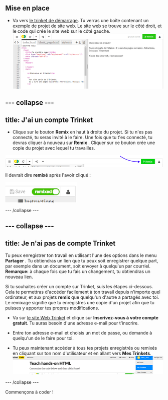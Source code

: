 ## Mise en place

- Va vers [le trinket de démarrage](http://dojo.soy/html-b-start). Tu verras une boîte contenant un exemple de projet de site web. Le site web se trouve sur le côté droit, et le code qui crée le site web sur le côté gauche. ![Page web et code dans Trinket](images/tktHTMLStartingPoint.png)

## \--- collapse \---

## title: J'ai un compte Trinket

- Clique sur le bouton **Remix** en haut à droite du projet. Si tu n'es pas connecté, tu seras invité à le faire. Une fois que tu t'es connecté, tu devras cliquer à nouveau sur **Remix** . Cliquer sur ce bouton crée une copie du projet avec lequel tu travailles. 

![Bouton Remix](images/tktRemixButtonArrow.png)

Il devrait dire **remixé** après l'avoir cliqué :

![Le bouton dit maintenant "remixé"](images/tktRemixedSmall.png)

\--- /collapse \---

## \--- collapse \---

## title: Je n'ai pas de compte Trinket

Tu peux enregistrer ton travail en utilisant l'une des options dans le menu **Partager** . Tu obtiendras un lien que tu peux soit enregistrer quelque part, par exemple dans un document, soit envoyer à quelqu'un par courriel. **Remarque:** à chaque fois que tu fais un changement, tu obtiendras un nouveau lien.

Si tu souhaites créer un compte sur Trinket, suis les étapes ci-dessous. Cela te permettras d'accéder facilement à ton travail depuis n'importe quel ordinateur, et aux projets **remix** que quelqu'un d'autre a partagés avec toi. Le remixage signifie que tu enregistres une copie d'un projet afin que tu puisses y apporter tes propres modifications.

- Va sur [le site Web Trinket](http://dojo.soy/trinket) et clique sur **Inscrivez-vous à votre compte gratuit**. Tu auras besoin d'une adresse e-mail pour t'inscrire.

- Entre ton adresse e-mail et choisis un mot de passe, ou demande à quelqu'un de le faire pour toi.

- Tu peux maintenant accéder à tous tes projets enregistrés ou remixés en cliquant sur ton nom d'utilisateur et en allant vers **Mes Trinkets**. !["My Trinkets" élément de menu](images/MyTrinketsMenuWide.png)

\--- /collapse \---

Commençons à coder !